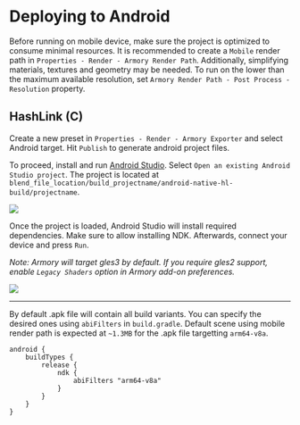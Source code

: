 # Deploying to Android

Before running on mobile device, make sure the project is optimized to consume minimal resources. It is recommended to create a `Mobile` render path in `Properties - Render - Armory Render Path`. Additionally, simplifying materials, textures and geometry may be needed. To run on the lower than the maximum available resolution, set `Armory Render Path - Post Process - Resolution` property.

## HashLink (C)

Create a new preset in `Properties - Render - Armory Exporter` and select Android target. Hit `Publish` to generate android project files.

To proceed, install and run [Android Studio](https://developer.android.com/studio/index.html). Select `Open an existing Android Studio project`. The project is located at `blend_file_location/build_projectname/android-native-hl-build/projectname`.

![](https://github.com/armory3d/armory_wiki_images/raw/master/deploy/android/0.jpg)

Once the project is loaded, Android Studio will install required dependencies. Make sure to allow installing NDK. Afterwards, connect your device and press `Run`.

*Note: Armory will target gles3 by default. If you require gles2 support, enable `Legacy Shaders` option in Armory add-on preferences.*

![](https://github.com/armory3d/armory_wiki_images/raw/master/deploy/android/1.jpg)

---

By default .apk file will contain all build variants. You can specify the desired ones using `abiFilters` in `build.gradle`. Default scene using mobile render path is expected at `~1.3MB` for the .apk file targetting `arm64-v8a`.

```
android {
	buildTypes {
        release {
            ndk {
                abiFilters "arm64-v8a"
            }
        }
    }
}
```

